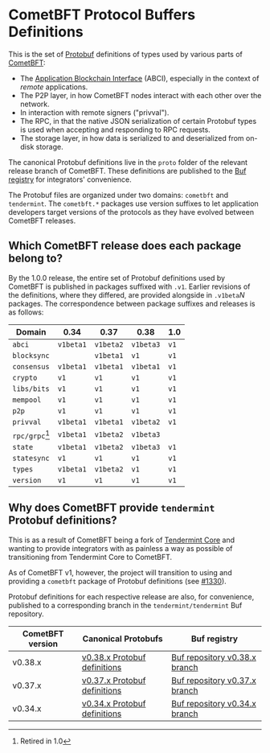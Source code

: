 [NB]: # (
Ensure that all hyperlinks in this doc are absolute URLs, not relative ones,
as this doc gets published to the Buf registry and relative URLs will fail
to resolve.
)

# CometBFT Protocol Buffers Definitions

This is the set of [Protobuf][protobuf] definitions of types used by various
parts of [CometBFT]:

- The [Application Blockchain Interface][abci] (ABCI), especially in the context
  of _remote_ applications.
- The P2P layer, in how CometBFT nodes interact with each other over the
  network.
- In interaction with remote signers ("privval").
- The RPC, in that the native JSON serialization of certain Protobuf types is
  used when accepting and responding to RPC requests.
- The storage layer, in how data is serialized to and deserialized from on-disk
  storage.

The canonical Protobuf definitions live in the `proto` folder of the relevant
release branch of CometBFT. These definitions are published to the [Buf
registry][buf] for integrators' convenience.

The Protobuf files are organized under two domains: `cometbft` and `tendermint`.
The `cometbft.*` packages use version suffixes to let application developers
target versions of the protocols as they have evolved between CometBFT releases.

## Which CometBFT release does each package belong to?

By the 1.0.0 release, the entire set of Protobuf definitions used by CometBFT
is published in packages suffixed with `.v1`. Earlier revisions of the
definitions, where they differed, are provided alongside in `.v1beta`_N_
packages. The correspondence between package suffixes and releases is as follows:

| Domain         | 0.34      | 0.37      | 0.38      | 1.0  |
| -------------- | --------- | --------- | --------- | ---- |
| `abci`         | `v1beta1` | `v1beta2` | `v1beta3` | `v1` |
| `blocksync`    |           | `v1beta1` | `v1`      | `v1` |
| `consensus`    | `v1beta1` | `v1beta1` | `v1beta1` | `v1` |
| `crypto`       | `v1`      | `v1`      | `v1`      | `v1` |
| `libs/bits`    | `v1`      | `v1`      | `v1`      | `v1` |
| `mempool`      | `v1`      | `v1`      | `v1`      | `v1` |
| `p2p`          | `v1`      | `v1`      | `v1`      | `v1` |
| `privval`      | `v1beta1` | `v1beta1` | `v1beta2` | `v1` |
| `rpc/grpc`[^1] | `v1beta1` | `v1beta2` | `v1beta3` |      |
| `state`        | `v1beta1` | `v1beta2` | `v1beta3` | `v1` |
| `statesync`    | `v1`      | `v1`      | `v1`      | `v1` |
| `types`        | `v1beta1` | `v1beta2` | `v1`      | `v1` |
| `version`      | `v1`      | `v1`      | `v1`      | `v1` |

[^1]: Retired in 1.0

## Why does CometBFT provide `tendermint` Protobuf definitions?

This is as a result of CometBFT being a fork of [Tendermint Core][tmcore] and
wanting to provide integrators with as painless a way as possible of
transitioning from Tendermint Core to CometBFT.

As of CometBFT v1, however, the project will transition to using and providing a
`cometbft` package of Protobuf definitions (see [\#1330]).

Protobuf definitions for each respective release are also, for convenience,
published to a corresponding branch in the `tendermint/tendermint` Buf repository.

| CometBFT version | Canonical Protobufs                         | Buf registry                              |
| ---------------- | ------------------------------------------- | ----------------------------------------- |
| v0.38.x          | [v0.38.x Protobuf definitions][v038-protos] | [Buf repository v0.38.x branch][v038-buf] |
| v0.37.x          | [v0.37.x Protobuf definitions][v037-protos] | [Buf repository v0.37.x branch][v037-buf] |
| v0.34.x          | [v0.34.x Protobuf definitions][v034-protos] | [Buf repository v0.34.x branch][v034-buf] |

[protobuf]: https://protobuf.dev/
[CometBFT]: https://github.com/cometbft/cometbft
[abci]: https://github.com/cometbft/cometbft/tree/main/spec/abci
[buf]: https://buf.build/tendermint/tendermint
[tmcore]: https://github.com/tendermint/tendermint
[\#1330]: https://github.com/cometbft/cometbft/issues/1330
[v034-protos]: https://github.com/cometbft/cometbft/tree/v0.34.x/proto
[v034-buf]: https://buf.build/tendermint/tendermint/docs/v0.34.x
[v037-protos]: https://github.com/cometbft/cometbft/tree/v0.37.x/proto
[v037-buf]: https://buf.build/tendermint/tendermint/docs/v0.37.x
[v038-protos]: https://github.com/cometbft/cometbft/tree/v0.38.x/proto
[v038-buf]: https://buf.build/tendermint/tendermint/docs/v0.38.x
